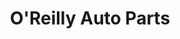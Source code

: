 ---
title: "O'Reilly Auto Parts"
url: /meridian/oreilly-auto-parts-west-chinden-boulevard/
shop: Autoteile
---